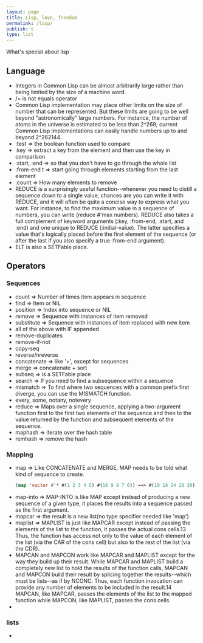 ```yaml
---
layout: page
title: Lisp, love, freedom
permalink: /lisp/
publish: t
type: list
---
```


What's special about lisp

## Language

 - Integers in Common Lisp can be almost arbitrarily large rather than being limited by the size of a machine word.
 - /= is not equals operator
 - Common Lisp implementation may place other limits on the size of number that can be represented. But these limits are going to be well beyond "astronomically" large numbers. For instance, the number of atoms in the universe is estimated to be less than 2^269; current Common Lisp implementations can easily handle numbers up to and beyond 2^262144.
 - :test => the boolean function used to compare
 - :key  => extract a key from the element and then use the key in comparison
 - :start, :end => so that you don't have to go through the whole list
 - :from-end t => start going through elements starting from the last element
 - :count => How many elements to remove
 - REDUCE is a surprisingly useful function--whenever you need to distill a sequence down to a single value, chances are you can write it with REDUCE, and it will often be quite a concise way to express what you want. For instance, to find the maximum value in a sequence of numbers, you can write (reduce #'max numbers). REDUCE also takes a full complement of keyword arguments (:key, :from-end, :start, and :end) and one unique to REDUCE (:initial-value). The latter specifies a value that's logically placed before the first element of the sequence (or after the last if you also specify a true :from-end argument). 
 - ELT is also a SETFable place.

## Operators

### Sequences
 - count      => Number of times item appears in sequence
 - find       => Item or NIL
 - position   => Index into sequence or NIL
 - remove     => Sequence with instances of item removed
 - substitute => Sequence with instances of item replaced with new item
 - all of the above with IF appended
 - remove-duplicates
 - remove-if-not
 - copy-seq
 - reverse/nreverse
 - concatenate => like '+', except for sequences
 - merge => concatenate + sort
 - subseq => is a SETFable place
 - search => If you need to find a subsequence within a sequence
 - mismatch => To find where two sequences with a common prefix first diverge, you can use the MISMATCH function.
 - every, some, notany, notevery
 - reduce => Maps over a single sequence, applying a two-argument function first to the first two elements of the sequence and then to the value returned by the function and subsequent elements of the sequence.
 - maphash => iterate over the hash table
 - remhash => remove the hash

### Mapping
 - map => Like CONCATENATE and MERGE, MAP needs to be told what kind of sequence to create.
   ```lisp
   (map 'vector #'* #(1 2 3 4 5) #(10 9 8 7 6)) ==> #(10 18 24 28 30)
   ```
 - map-into => MAP-INTO is like MAP except instead of producing a new sequence of a given type, it places the results into a sequence passed as the first argument.
 - mapcar => the result is a new list(no type specifier needed like 'map')
 - maplist => MAPLIST is just like MAPCAR except instead of passing the elements of the list to the function, it passes the actual cons cells.13 Thus, the function has access not only to the value of each element of the list (via the CAR of the cons cell) but also to the rest of the list (via the CDR).
 - MAPCAN and MAPCON work like MAPCAR and MAPLIST except for the way they build up their result. While MAPCAR and MAPLIST build a completely new list to hold the results of the function calls, MAPCAN and MAPCON build their result by splicing together the results--which must be lists--as if by NCONC. Thus, each function invocation can provide any number of elements to be included in the result.14 MAPCAN, like MAPCAR, passes the elements of the list to the mapped function while MAPCON, like MAPLIST, passes the cons cells.
 - 


### lists
 - 